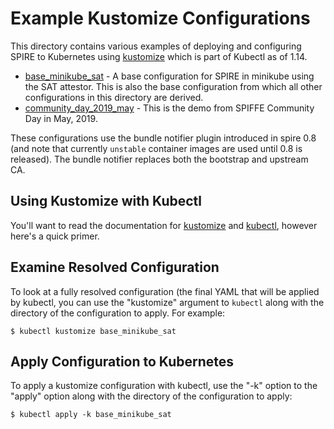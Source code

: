 # Example Kustomize Configurations

This directory contains various examples of deploying and configuring SPIRE to
Kubernetes using [kustomize](https://kustomize.io) which is part of Kubectl as
of 1.14.

+ [base_minikube_sat](base_minikube_sat) - A base configuration for SPIRE in
  minikube using the SAT attestor. This is also the base configuration from
  which all other configurations in this directory are derived.
+ [community_day_2019_may](community_day_2019_may) - This is the demo from
  SPIFFE Community Day in May, 2019.

These configurations use the bundle notifier plugin introduced in spire 0.8
(and note that currently `unstable` container images are used until 0.8 is
released). The bundle notifier replaces both the bootstrap and upstream CA.

## Using Kustomize with Kubectl

You'll want to read the documentation for
[kustomize](https://github.com/kubernetes-sigs/kustomize/tree/master/docs)
and
[kubectl](https://kubectl.docs.kubernetes.io/pages/app_management/introduction.html),
however here's a quick primer.

## Examine Resolved Configuration

To look at a fully resolved configuration (the final YAML that will be applied
by kubectl, you can use the "kustomize" argument to `kubectl` along with the
directory of the configuration to apply. For example:

```
$ kubectl kustomize base_minikube_sat
```

## Apply Configuration to Kubernetes

To apply a kustomize configuration with kubectl, use the "-k" option to the
"apply" option along with the directory of the configuration to apply:

```
$ kubectl apply -k base_minikube_sat
```
